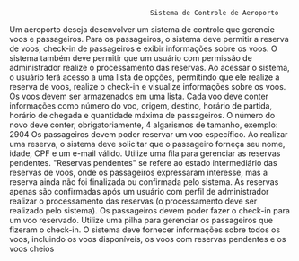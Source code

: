 

                                       Sistema de Controle de Aeroporto
                                       
Um aeroporto deseja desenvolver um sistema de controle que gerencie voos e passageiros. Para os
passageiros, o sistema deve permitir a reserva de voos, check-in de passageiros e exibir informações
sobre os voos. O sistema também deve permitir que um usuário com permissão de administrador
realize o processamento das reservas.
Ao acessar o sistema, o usuário terá acesso a uma lista de opções, permitindo que ele realize a
reserva de voos, realize o check-in e visualize informações sobre os voos.
Os voos devem ser armazenados em uma lista. Cada voo deve conter informações como número do
voo, origem, destino, horário de partida, horário de chegada e quantidade máxima de passageiros. O
número do novo deve conter, obrigatoriamente, 4 algarismos de tamanho, exemplo: 2904
Os passageiros devem poder reservar um voo específico. Ao realizar uma reserva, o sistema deve
solicitar que o passageiro forneça seu nome, idade, CPF e um e-mail válido. Utilize uma fila para
gerenciar as reservas pendentes. "Reservas pendentes" se refere ao estado intermediário das
reservas de voos, onde os passageiros expressaram interesse, mas a reserva ainda não foi finalizada
ou confirmada pelo sistema. As reservas apenas são confirmadas após um usuário com perfil de
administrador realizar o processamento das reservas (o processamento deve ser realizado pelo
sistema).
Os passageiros devem poder fazer o check-in para um voo reservado.
Utilize uma pilha para gerenciar os passageiros que fizeram o check-in.
O sistema deve fornecer informações sobre todos os voos, incluindo os voos disponíveis, os voos com
reservas pendentes e os voos cheios

